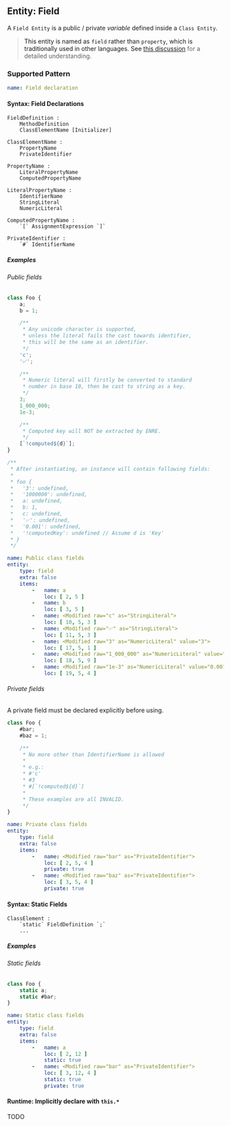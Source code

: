 ## Entity: Field

A `Field Entity` is a public / private *variable* defined inside
a `Class Entity`.

> <a name="und_property" />This entity is named as `field` rather
> than `property`, which is traditionally used in other
> languages.
> See [this discussion](https://stackoverflow.com/a/54851218)
> for a detailed understanding.

### Supported Pattern

```yaml
name: Field declaration
```

#### Syntax: Field Declarations

```text
FieldDefinition :
    MethodDefinition
    ClassElementName [Initializer]

ClassElementName :
    PropertyName
    PrivateIdentifier

PropertyName :
    LiteralPropertyName
    ComputedPropertyName

LiteralPropertyName :
    IdentifierName
    StringLiteral
    NumericLiteral

ComputedPropertyName :
    `[` AssignmentExpression `]`
    
PrivateIdentifier :
    `#` IdentifierName
```

##### Examples

###### Public fields<a name="und_class_field" />

```js
class Foo {
    a;
    b = 1;

    /**
     * Any unicode character is supported,
     * unless the literal fails the cast towards identifier,
     * this will be the same as an identifier.
     */
    'c';
    '✅';

    /**
     * Numeric literal will firstly be converted to standard
     * number in base 10, then be cast to string as a key.
     */
    3;
    1_000_000;
    1e-3;

    /**
     * Computed key will NOT be extracted by ENRE.
     */
    [`!computed${d}`];
}

/**
 * After instantiating, an instance will contain following fields:
 *
 * foo {
 *   '3': undefined,
 *   '1000000': undefined,
 *   a: undefined,
 *   b: 1,
 *   c: undefined,
 *   '✅': undefined,
 *   '0.001': undefined,
 *   '!computedKey': undefined // Assume d is 'Key'
 * }
 */
```

```yaml
name: Public class fields
entity:
    type: field
    extra: false
    items:
        -   name: a
            loc: [ 2, 5 ]
        -   name: b
            loc: [ 3, 5 ]
        -   name: <Modified raw="c" as="StringLiteral">
            loc: [ 10, 5, 3 ]
        -   name: <Modified raw="✅" as="StringLiteral">
            loc: [ 11, 5, 3 ]
        -   name: <Modified raw="3" as="NumericLiteral" value="3">
            loc: [ 17, 5, 1 ]
        -   name: <Modified raw="1_000_000" as="NumericLiteral" value="1000000">
            loc: [ 18, 5, 9 ]
        -   name: <Modified raw="1e-3" as="NumericLiteral" value="0.001">
            loc: [ 19, 5, 4 ]
```

###### Private fields

A private field must be declared explicitly before using.

```js
class Foo {
    #bar;
    #baz = 1;

    /**
     * No more other than IdentifierName is allowed
     *
     * e.g.:
     * #'c'
     * #3
     * #[`!computed${d}`]
     *
     * These examples are all INVALID.
     */
}
```

```yaml
name: Private class fields
entity:
    type: field
    extra: false
    items:
        -   name: <Modified raw="bar" as="PrivateIdentifier">
            loc: [ 2, 5, 4 ]
            private: true
        -   name: <Modified raw="baz" as="PrivateIdentifier">
            loc: [ 3, 5, 4 ]
            private: true
```

#### Syntax: Static Fields

```text
ClassElement :
    `static` FieldDefinition `;`
    ...
```

##### Examples

###### Static fields

```js
class Foo {
    static a;
    static #bar;
}
```

```yaml
name: Static class fields
entity:
    type: field
    extra: false
    items:
        -   name: a
            loc: [ 2, 12 ]
            static: true
        -   name: <Modified raw="bar" as="PrivateIdentifier">
            loc: [ 3, 12, 4 ]
            static: true
            private: true
```

#### Runtime: Implicitly declare with `this.*`

TODO
